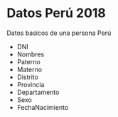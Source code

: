 # Datos Perú 2018
Datos basicos de una persona Perú
* DNI 			
* Nombres 		
* Paterno 	
* Materno 	
* Distrito 		
* Provincia 
* Departamento 	
* Sexo 
* FechaNacimiento 
